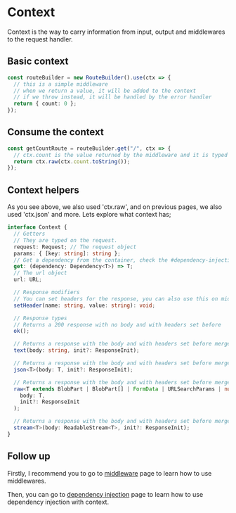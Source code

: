 # Context

Context is the way to carry information from input, output and middlewares to the request handler.

## Basic context

```ts
const routeBuilder = new RouteBuilder().use(ctx => {
  // this is a simple middleware
  // when we return a value, it will be added to the context
  // if we throw instead, it will be handled by the error handler
  return { count: 0 };
});
```

## Consume the context

```ts
const getCountRoute = routeBuilder.get("/", ctx => {
  // ctx.count is the value returned by the middleware and it is typed
  return ctx.raw(ctx.count.toString());
});
```

## Context helpers

As you see above, we also used 'ctx.raw', and on previous pages, we also used 'ctx.json' and more. Lets explore what context has;

```ts
interface Context {
  // Getters
  // They are typed on the request.
  request: Request; // The request object
  params: { [key: string]: string };
  // Get a dependency from the container, check the #dependency-injection page
  get: (dependency: Dependency<T>) => T;
  // The url object
  url: URL;

  // Response modifiers
  // You can set headers for the response, you can also use this on middleware
  setHeader(name: string, value: string): void;

  // Response types
  // Returns a 200 response with no body and with headers set before
  ok();

  // Returns a response with the body and with headers set before merged to init
  text(body: string, init?: ResponseInit);

  // Returns a response with the body and with headers set before merged to init
  json<T>(body: T, init?: ResponseInit);

  // Returns a response with the body and with headers set before merged to init
  raw<T extends BlobPart | BlobPart[] | FormData | URLSearchParams | null>(
    body: T,
    init?: ResponseInit
  );

  // Returns a response with the body and with headers set before merged to init
  stream<T>(body: ReadableStream<T>, init?: ResponseInit);
}
```

## Follow up

Firstly, I recommend you to go to [middleware](./middleware.md) page to learn how to use middlewares.

Then, you can go to [dependency injection](./di.md) page to learn how to use dependency injection with context.
